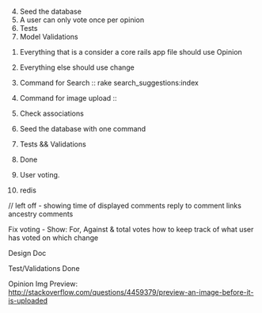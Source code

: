 4. Seed the database
1. A user can only vote once per opinion
5. Tests
5. Model Validations

<!-- the opinion from opinions to opinions and back is really fucking with your program. 

1. Turn everything back to opinion - > change and opinions -> opinions  -->


1. Everything that is a consider a core rails app file should use Opinion
2. Everything else should use change


2. Command for Search :: rake search_suggestions:index
3. Command for image upload ::


1. Check associations
2. Seed the database with one command
3. Tests && Validations
4. Done
5. User voting.
6. redis


// left off - 
showing time of displayed comments
reply to comment links
ancestry comments



Fix voting - 
  Show: For, Against & total votes
  how to keep track of what user has voted on which change

Design Doc

Test/Validations
Done

Opinion Img Preview: http://stackoverflow.com/questions/4459379/preview-an-image-before-it-is-uploaded